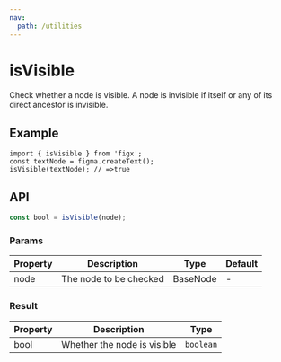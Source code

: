 ```yaml
---
nav:
  path: /utilities
---
```


# isVisible

Check whether a node is visible. A node is invisible if itself or any of its direct ancestor is invisible.

## Example

```tsx
import { isVisible } from 'figx';
const textNode = figma.createText();
isVisible(textNode); // =>true
```

## API

```ts
const bool = isVisible(node);
```

### Params

| Property | Description            | Type     | Default |
| -------- | ---------------------- | -------- | ------- |
| node     | The node to be checked | BaseNode | -       |

### Result

| Property | Description                 | Type      |
| -------- | --------------------------- | --------- |
| bool     | Whether the node is visible | `boolean` |
